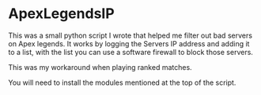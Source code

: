 # ApexLegendsIP
This was a small python script I wrote that helped me filter out bad servers on Apex legends. It works by logging the Servers IP address and adding it to a list, with the list you can use a software firewall to block those servers.

This was my workaround when playing ranked matches.

You will need to install the modules mentioned at the top of the script.
